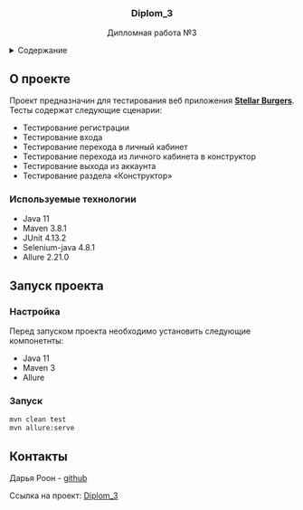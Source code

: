 <br />
<div align="center">
<h3 align="center">Diplom_3</h3>

  <p align="center">
    Дипломная работа №3
    <br />
</div>
<details>
  <summary>Содержание</summary>
  <ol>
    <li>
      <a href="#about-the-project">О проекте</a>
      <ul>
        <li><a href="#built-with">Используемые технологии</a></li>
      </ul>
    </li>
    <li>
      <a href="#getting-started">Запуск проекта</a>
      <ul>
        <li><a href="#prerequisites">Настройка</a></li>
        <li><a href="#installation">Запуск</a></li>
      </ul>
    </li>
    <li><a href="#contact">Контакты</a></li>
  </ol>
</details>

<a id="about-the-project"></a>
## О проекте
Проект предназначин для тестирования веб приложения <a href="https://stellarburgers.nomoreparties.site"><strong>Stellar Burgers</strong></a>.
Тесты содержат следующие сценарии:
* Тестирование регистрации
* Тестирование входа
* Тестирование перехода в личный кабинет
* Тестирование перехода из личного кабинета в конструктор
* Тестирование выхода из аккаунта
* Тестирование раздела «Конструктор»
  <a id="built-with"></a>
### Используемые технологии
* Java 11
* Maven 3.8.1
* JUnit 4.13.2
* Selenium-java 4.8.1
* Allure 2.21.0

<a id="getting-started"></a>
## Запуск проекта

<a id="prerequisites"></a>
### Настройка

Перед запуском проекта необходимо установить следующие компонетнты:
* Java 11
* Maven 3
* Allure

<a id="installation"></a>
### Запуск
  ```sh
  mvn clean test
  mvn allure:serve
  ```
<a id="contact"></a>
## Контакты

Дарья Роон - [github](https://github.com/dariaroon)

Ссылка на проект: [Diplom_3](https://github.com/dariaroon/Diplom_3)
